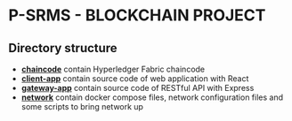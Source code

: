 # P-SRMS - BLOCKCHAIN PROJECT
## Directory structure
- [**chaincode**](chaincode) contain Hyperledger Fabric chaincode
- [**client-app**](client-app) contain source code of web application with React
- [**gateway-app**](gateway-app) contain source code of RESTful API with Express
- [**network**](network) contain docker compose files, network configuration files and some scripts to bring network up
